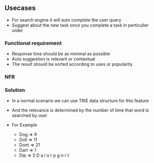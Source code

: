 

## Usecases 

- For search engine it will auto complete the user query
- Suggest about the new task once you complete a task in perticuller order 



### Functional requirement 

- Response time should be as minimal as possible
- Auto suggestion is relevant or contextual
- The result should be sorted according to uses or popularity



### NFR 






### Solution

- In a normal scenario we can use TRIE data structure for this feature
- And the relevance is determined by the number of time that word is searched by user 

- For Example 
  - Dog => 9
  - Doll => 11
  - Dont => 21
  - Dart => 1
  - Dip => 5
                            D
                    a        i           o
                r            p        g    n  r
            t
  


